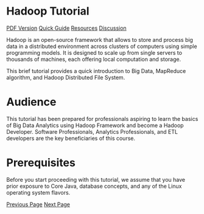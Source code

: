 # Hadoop Tutorial
[PDF Version](../hadoop/hadoop_pdf_version.md)
[Quick Guide](../hadoop/hadoop_quick_guide.md)
[Resources](../hadoop/hadoop_useful_resources.md)
[Discussion](../hadoop/hadoop_discussion.md)

Hadoop is an open-source framework that allows to store and process big data in a distributed environment across clusters of computers using simple programming models. It is designed to scale up from single servers to thousands of machines, each offering local computation and storage.

This brief tutorial provides a quick introduction to Big Data, MapReduce algorithm, and Hadoop Distributed File System.

# Audience
This tutorial has been prepared for professionals aspiring to learn the basics of Big Data Analytics using Hadoop Framework and become a Hadoop Developer. Software Professionals, Analytics Professionals, and ETL developers are the key beneficiaries of this course.

# Prerequisites
Before you start proceeding with this tutorial, we assume that you have prior exposure to Core Java, database concepts, and any of the Linux operating system flavors.


[Previous Page](../hadoop/index.md) [Next Page](../hadoop/hadoop_big_data_overview.md) 
